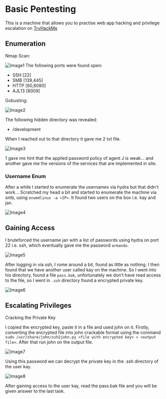 # Basic Pentesting
This is a machine that allows you to practise web app hacking and privilege escalation on [TryHackMe](https://tryhackme.com/)  

## Enumeration

Nmap Scan:

![Image1](https://github.com/iParamjotSingh/WriteUps/blob/master/TryHackMe/Challenges/Basic%20Pentesting/1.png)
The following ports were found open:
- SSH [22]
- SMB [139,445]
- HTTP [80,8080]
- AJL13 [8009]

Gobusting:

![Image2](https://github.com/iParamjotSingh/WriteUps/blob/master/TryHackMe/Challenges/Basic%20Pentesting/2.png)

The following hidden directory was revealed:
- /development

When I reached out to that directory it gave me 2 txt file.

![Image3](https://github.com/iParamjotSingh/WriteUps/blob/master/TryHackMe/Challenges/Basic%20Pentesting/3.png)

1 gave me hint that the applied password policy of agent J is weak... and another gave me the versions of the services that are implemented in site.

### Username Enum

After a while I started to enumerate the usernames via hydra but that didn't work... Scratched my head a bit and started to enumerate the machine via smb, using ```enum4linux -a <IP>```. It found two users on the box i.e. kay and jan.

![Image4](https://github.com/iParamjotSingh/WriteUps/blob/master/TryHackMe/Challenges/Basic%20Pentesting/4.png)

## Gaining Access
I bruteforced the username jan with a list of passwords using hydra on port 22 i.e. ssh, which eventually gave me the password ```armando```. 

![Image5](https://github.com/iParamjotSingh/WriteUps/blob/master/TryHackMe/Challenges/Basic%20Pentesting/5.png)

After logging in via ssh, I rome around a bit, found as little as nothing. I then found that we have another user called kay on the machine. So I went into his directory, found a file ```pass.bak```, unfortunately we don't have read access to the file, so I went in ```.ssh``` directory found a encrypted private key. 

![Image6](https://github.com/iParamjotSingh/WriteUps/blob/master/TryHackMe/Challenges/Basic%20Pentesting/6.png)

## Escalating Privileges
 Cracking the Private Key

I copied the encrypted key, paste it in a file and used john on it.  Firstly, converting the encrypted file into john crackable format using the command ```sudo /usr/share/john/ssh2john.py <file with encrypted key> > <output file>```. After that run john on the output file.

![Image7](https://github.com/iParamjotSingh/WriteUps/blob/master/TryHackMe/Challenges/Basic%20Pentesting/7.png)

Using this password we can decrypt the private key in the .ssh directory of the user kay. 

![Image8](https://github.com/iParamjotSingh/WriteUps/blob/master/TryHackMe/Challenges/Basic%20Pentesting/8.png)

After gaining access to the user kay, read the pass.bak file and you will be given answer to the last task.

